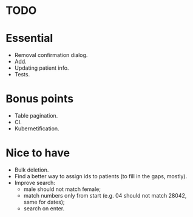 # TODO

# Essential

* Removal confirmation dialog.
* Add.
* Updating patient info.
* Tests.

# Bonus points

* Table pagination.
* CI.
* Kubernetification.

# Nice to have

* Bulk deletion.
* Find a better way to assign ids to patients (to fill in the gaps, mostly).
* Improve search:
    - male should not match female;
    - match numbers only from start (e.g. 04 should not match 28042, same for
        dates);
    - search on enter.
